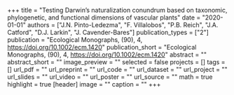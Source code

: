 +++
title = "Testing Darwin’s naturalization conundrum based on taxonomic, phylogenetic, and functional dimensions of vascular plants"
date = "2020-01-01"
authors = ["J.N. Pinto-Ledezma", "F. Villalobos", "P.B. Reich", "J.A. Catford", "D.J. Larkin", "J. Cavender-Bares"]
publication_types = ["2"]
publication = "Ecological Monographs, (90), 4, https://doi.org/10.1002/ecm.1420"
publication_short = "Ecological Monographs, (90), 4, https://doi.org/10.1002/ecm.1420"
abstract = ""
abstract_short = ""
image_preview = ""
selected = false
projects = []
tags = []
url_pdf = ""
url_preprint = ""
url_code = ""
url_dataset = ""
url_project = ""
url_slides = ""
url_video = ""
url_poster = ""
url_source = ""
math = true
highlight = true
[header]
image = ""
caption = ""
+++
